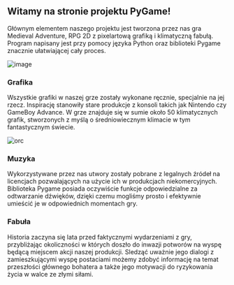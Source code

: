 ## Witamy na stronie projektu PyGame!

  Głównym elementem naszego projektu jest tworzona przez nas gra Medieval Adventure, RPG 2D z pixelartową grafiką i klimatyczną fabułą. Program napisany jest przy pomocy języka Python oraz biblioteki Pygame znacznie ułatwiającej cały proces.
  
![image](https://user-images.githubusercontent.com/72696235/102686938-7b7f6a80-41eb-11eb-992d-365cc6a757f0.png)

### Grafika

  Wszystkie grafiki w naszej grze zostały wykonane ręcznie, specjalnie na jej rzecz. Inspirację stanowiły stare produkcje z konsoli takich jak Nintendo czy GameBoy Advance. W grze znajduje się w sumie około 50 klimatycznych grafik, stworzonych z myślą o średniowiecznym klimacie w tym fantastycznym świecie.
  
![orc](https://user-images.githubusercontent.com/72696235/102687011-18da9e80-41ec-11eb-8e01-c1f5427badc2.png)

### Muzyka
  Wykorzystywane przez nas utwory zostały pobrane z legalnych źródeł na licencjach pozwalających na użycie ich w produkcjach niekomercyjnych. Biblioteka Pygame posiada oczywiście funkcje odpowiedzialne za odtwarzanie dźwięków, dzięki czemu mogliśmy prosto i efektywnie umieścić je w odpowiednich momentach gry.

### Fabuła

  Historia zaczyna się lata przed faktycznymi wydarzeniami z gry, przybliżając okoliczności w których doszło do inwazji potworów na wyspę będącą miejscem akcji naszej produkcji. Sledząć uważnie jego dialogi z zamieszkującymi wyspę postaciami możemy zdobyć informację na temat przeszłości głównego bohatera a także jego motywacji do ryzykowania życia w walce ze złymi siłami.
